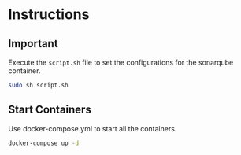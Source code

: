 # Instructions

## Important
Execute the `script.sh` file to set the configurations for the sonarqube container.
```sh
sudo sh script.sh
```
## Start Containers
Use docker-compose.yml to start all the containers.
```sh
docker-compose up -d
```
